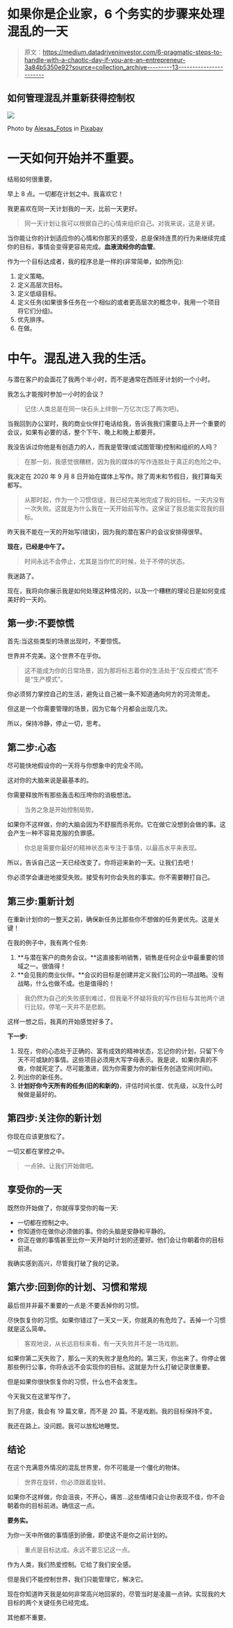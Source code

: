 # 如果你是企业家，6 个务实的步骤来处理混乱的一天

> 原文：<https://medium.datadriveninvestor.com/6-pragmatic-steps-to-handle-with-a-chaotic-day-if-you-are-an-entrepreneur-3a84b5350e92?source=collection_archive---------13----------------------->

## 如何管理混乱并重新获得控制权

![](img/49ef824d9970c1f4d53714ce393f332a.png)

Photo by [Alexas_Fotos](https://pixabay.com/es/users/alexas_fotos-686414/?utm_source=link-attribution&amp;utm_medium=referral&amp;utm_campaign=image&amp;utm_content=5606837) in [Pixabay](https://pixabay.com/es/?utm_source=link-attribution&amp;utm_medium=referral&amp;utm_campaign=image&amp;utm_content=5606837)

# 一天如何开始并不重要。

结局如何很重要。

早上 8 点。一切都在计划之中。我喜欢它！

我更喜欢在同一天计划我的一天，比前一天更好。

> 同一天计划让我可以根据自己的心情来组织自己。对我来说，这是关键。

当你能让你的计划适应你的心情和你那天的感受，总是保持连贯的行为来继续完成你的目标，事情会变得更容易完成。**血液流经你的血管**。

作为一个目标达成者，我的程序总是一样的(非常简单，如你所见):

1.  定义策略。
2.  定义高层次目标。
3.  定义低级目标。
4.  定义任务(如果很多任务在一个相似的或者更高层次的概念中，我用一个项目将它们分组)。
5.  优先排序。
6.  在做。

# 中午。混乱进入我的生活。

与潜在客户的会面花了我两个半小时，而不是通常在西班牙计划的一个小时。

我怎么才能按时参加一小时的会议？

> 记住:人类总是在同一块石头上绊倒一万亿次(忘了两次吧)。

当我回到办公室时，我的商业伙伴打电话给我，告诉我我们需要马上开一个重要的会议，如果有必要的话，整个下午、晚上和晚上都要开。

我没告诉过你他是有创造力的人，而我是管理(或试图管理)控制和组织的人吗？

> 在那一刻，我感觉很糟糕，因为我的媒体的写作连胜处于真正的危险之中。

我决定在 2020 年 9 月 8 日开始在媒体上写作。除了周末和节假日，我打算每天都写。

> 从那时起，作为一个习惯信徒，我已经完美地完成了我的目标。一天内没有一次失败。这就是为什么我在一天开始前写作。这保证了我总能实现我的目标。

昨天我不能在一天的开始写(错误)，因为我的潜在客户的会议安排得很早。

**现在，已经是中午了。**

> 时间永远不会停止，尤其是当你忙的时候，处于不停的状态。

我迷路了。

现在，我将向你展示我是如何处理这种情况的，以及一个糟糕的理论日是如何变成美好的一天的。

## 第一步:不要惊慌

首先:当这些类型的场景出现时，不要惊慌。

世界并不完美。这个世界不在乎你。

> 这不能成为你的日常场景，因为那将标志着你的生活处于“反应模式”而不是“生产模式”。

你必须努力掌控自己的生活，避免让自己被一条不知道通向何方的河流带走。

但这是一个你需要管理的场景，因为它每个月都会出现几次。

所以，保持冷静，停止一切，思考。

## 第二步:心态

尽可能快地假设你的一天将与你想象中的完全不同。

这对你的大脑来说是最基本的。

你需要释放所有那些轰击和压垮你的消极想法。

> 当务之急是开始控制局势。

如果你不这样做，你的大脑会因为不舒服而杀死你。它在做它没想到会做的事。这会产生一种不容易克服的负罪感。

> 你总是需要你最好的精神状态来专注于事情，以最高水平来表现。

所以，告诉自己这一天已经改变了。你将迎来新的一天。让我们去吧！

你必须学会谦逊地接受失败。接受有时你会失败的事实。你不需要鞭打自己。

## 第三步:重新计划

在重新计划你的一整天之前，确保新任务比那些你不想做的任务更优先。这是关键！

在我的例子中，我有两个任务:

1.  **与潜在客户的商务会议。**这直接影响销售，销售是任何企业中最重要的领域之一。很值得！
2.  **会见我的商业伙伴。**会议的目标是创建并定义我们公司的一项战略。没有战略，什么也做不成。也是值得的！

> 我仍然为自己的失败感到难过，但我毫不怀疑将我的写作目标与其他两个进行比较。停笔一天并不是悲剧。

这样一想之后，我真的开始感觉好多了。

**下一步:**

1.  现在，你的心态处于正确的、富有成效的精神状态，忘记你的计划，只留下今天不可或缺的事情。这些项目必须用大写字母表示。我是说，如果你真的不做，你就死定了。尽可能激进，因为你需要为你的新任务创造空间(时间)。
2.  列出你的新任务。
3.  **计划好你今天所有的任务(旧的和新的)**，评估时间长度、优先级，以及什么时候做是最好的。

## 第四步:关注你的新计划

你现在应该更放松了。

一切又都在掌控之中。

> 一点钟。让我们开始做吧。

## 享受你的一天

既然你开始做了，你就得享受你的每一天:

*   一切都在控制之中。
*   你知道你在做你必须做的事。你的头脑是安静和平静的。
*   你正在做的事情甚至比你一天开始时计划的还要好。他们会让你朝着你的目标前进。

我确实感到高兴，尽管我打破了我的记录。

## 第六步:回到你的计划、习惯和常规

最后但并非最不重要的一点是:不要丢掉你的习惯。

尽快恢复你的习惯。如果你错过了一天又一天，你就真的有危险了。丢掉一个习惯就是这么简单。

> 客观地说，从长远目标来看，有一天失败并不是一场戏剧。

如果你第二天失败了，那么一天的失败才是危险的。第三天，你出来了。你停止做那些例行公事，你将永远不会实现你的目标。这就是为什么打破记录很重要。

但是如果你很快恢复你的习惯，什么也不会发生。

今天我又在这里写作了。

到了月底，我会有 19 篇文章，而不是 20 篇。不是戏剧。我的目标保持不变。

我还在路上。没问题。我可以放松地睡觉。

## 结论

在这个充满意外情况的混乱世界里，你不可能是一个僵化的物体。

> 世界在旋转，你必须跟着旋转。

如果你不这样做，你会沮丧，不开心，痛苦…这些情绪只会让你表现不佳，你不会朝着你的目标前进。确信这一点。

**要务实。**

为你一天中所做的事情感到骄傲，即使这不是你之前计划的。

> 重点是目标达成。永远不要忘记这一点。

作为人类，我们热爱控制。它给了我们安全感。

但是我们不能控制世界，我们只能管理它，解决它。

现在你知道昨天我是如何非常高兴地回家的，尽管当时是凌晨一点钟。实现我的大目标的两个关键任务已经完成。

其他都不重要。